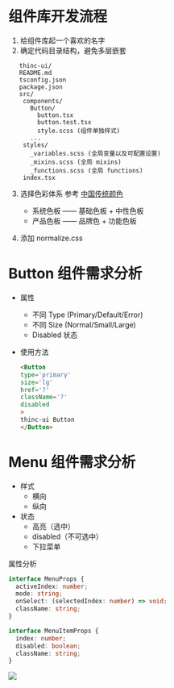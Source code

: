 # 组件库开发流程

1. 给组件库起一个喜欢的名字
2. 确定代码目录结构，避免多层嵌套

```
   thinc-ui/
   README.md
   tsconfig.json
   package.json
   src/
    components/
      Button/
        button.tsx
        button.test.tsx
        style.scss (组件单独样式)
      ...
    styles/
      _variables.scss (全局变量以及可配置设置)
      _mixins.scss (全局 mixins)
      _functions.scss (全局 functions)
    index.tsx
```

3. 选择色彩体系
   参考 [中国传统颜色](http://zhongguose.com/)
   
   - 系统色板 —— 基础色板 + 中性色板
   - 产品色板 —— 品牌色 + 功能色板

4. 添加 normalize.css

# Button 组件需求分析

- 属性
  - 不同 Type (Primary/Default/Error)
  - 不同 Size (Normal/Small/Large)
  - Disabled 状态
- 使用方法
  
  ```html
  <Button
  type='primary'
  size='lg'
  href='?'
  className='?'
  disabled
  >
  thinc-ui Button
  </Button>
  ```

# Menu 组件需求分析

* 样式
  + 横向
  + 纵向
* 状态
  + 高亮（选中）
  + disabled（不可选中）
  + 下拉菜单

属性分析

```ts
interface MenuProps {
  activeIndex: number;
  mode: string;
  onSelect: (selectedIndex: number) => void;
  className: string;
}

interface MenuItemProps {
  index: number;
  disabled: boolean;
  className: string;
}
```

![](C:\Users\16000\AppData\Roaming\marktext\images\2021-12-16-21-51-29-image.png)

